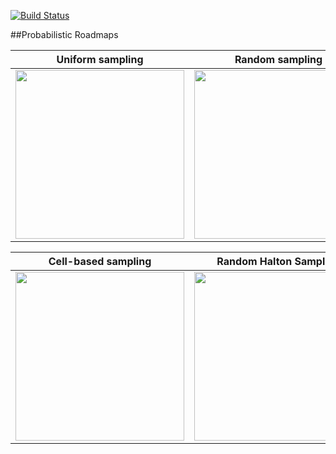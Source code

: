 [![Build Status](https://travis-ci.org/etsardou/ogm_path_planning.svg?branch=master)](https://travis-ci.org/etsardou/ogm_path_planning)

##Probabilistic Roadmaps

| Uniform sampling | Random sampling | Halton-based sampling |
|---|---|---|
| <img src="https://raw.githubusercontent.com/wiki/etsardou/ogm_path_planning/uniform.gif" width="270"> | <img src="https://raw.githubusercontent.com/wiki/etsardou/ogm_path_planning/random.gif" width="270"> | <img src="https://raw.githubusercontent.com/wiki/etsardou/ogm_path_planning/halton.gif" width="270"> |

| Cell-based sampling | Random Halton Sampling| |
|---|---|---|
| <img src="https://raw.githubusercontent.com/wiki/etsardou/ogm_path_planning/cell_based_prm.gif" width="270"> | <img src="https://raw.githubusercontent.com/wiki/etsardou/ogm_path_planning/random_halton.gif" width="270"> | | 





